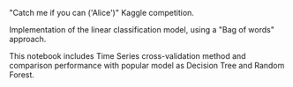 "Catch me if you can ('Alice')" Kaggle competition.

Implementation of the linear classification model, using a "Bag of words" approach.
 
This notebook includes Time Series cross-validation method and comparison performance with popular model as Decision Tree and Random Forest.

